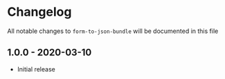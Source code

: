 # Changelog

All notable changes to `form-to-json-bundle` will be documented in this file

## 1.0.0 - 2020-03-10
- Initial release
